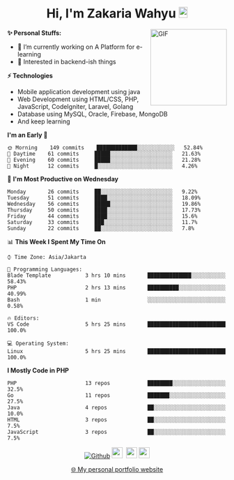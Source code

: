<h1 align="center">Hi, I'm Zakaria Wahyu <img src="https://github.com/TheDudeThatCode/TheDudeThatCode/blob/master/Assets/Hi.gif" width="20px" height="25px"></h1>

<img align="right" alt="GIF" height="175px" src="https://www.nayakapratama.co.id/wp-content/uploads/2019/07/Website-Maintenance.gif" />

**✨ Personal Stuffs:**
- 🔭 I’m currently working on A Platform for e-learning 
- 🌱 Interested in backend-ish things

**⚡ Technologies**
- Mobile application development using java
- Web Development using HTML/CSS, PHP, JavaScript, CodeIgniter, Laravel, Golang
- Database using MySQL, Oracle, Firebase, MongoDB
- And keep learning

<!--START_SECTION:waka-->
**I'm an Early 🐤** 

```text
🌞 Morning    149 commits    █████████████░░░░░░░░░░░░   52.84% 
🌆 Daytime    61 commits     █████░░░░░░░░░░░░░░░░░░░░   21.63% 
🌃 Evening    60 commits     █████░░░░░░░░░░░░░░░░░░░░   21.28% 
🌙 Night      12 commits     █░░░░░░░░░░░░░░░░░░░░░░░░   4.26%

```
📅 **I'm Most Productive on Wednesday** 

```text
Monday       26 commits     ██░░░░░░░░░░░░░░░░░░░░░░░   9.22% 
Tuesday      51 commits     ████░░░░░░░░░░░░░░░░░░░░░   18.09% 
Wednesday    56 commits     █████░░░░░░░░░░░░░░░░░░░░   19.86% 
Thursday     50 commits     ████░░░░░░░░░░░░░░░░░░░░░   17.73% 
Friday       44 commits     ████░░░░░░░░░░░░░░░░░░░░░   15.6% 
Saturday     33 commits     ███░░░░░░░░░░░░░░░░░░░░░░   11.7% 
Sunday       22 commits     ██░░░░░░░░░░░░░░░░░░░░░░░   7.8%

```


📊 **This Week I Spent My Time On** 

```text
⌚︎ Time Zone: Asia/Jakarta

💬 Programming Languages: 
Blade Template           3 hrs 10 mins       ██████████████░░░░░░░░░░░   58.43% 
PHP                      2 hrs 13 mins       ██████████░░░░░░░░░░░░░░░   40.99% 
Bash                     1 min               ░░░░░░░░░░░░░░░░░░░░░░░░░   0.58%

🔥 Editors: 
VS Code                  5 hrs 25 mins       █████████████████████████   100.0%

💻 Operating System: 
Linux                    5 hrs 25 mins       █████████████████████████   100.0%

```

**I Mostly Code in PHP** 

```text
PHP                      13 repos            ████████░░░░░░░░░░░░░░░░░   32.5% 
Go                       11 repos            ███████░░░░░░░░░░░░░░░░░░   27.5% 
Java                     4 repos             ██░░░░░░░░░░░░░░░░░░░░░░░   10.0% 
HTML                     3 repos             ██░░░░░░░░░░░░░░░░░░░░░░░   7.5% 
JavaScript               3 repos             ██░░░░░░░░░░░░░░░░░░░░░░░   7.5%

```



<!--END_SECTION:waka-->

<p align="center">
<a href="https://github.com/zakariawahyu" target="_blank"><img alt="Github" src="https://img.shields.io/badge/GitHub-%2312100E.svg?&style=for-the-badge&logo=Github&logoColor=white" /></a>
<a href="https://www.twitter.com/_zakariawahyu"><img src="https://img.shields.io/badge/twitter-%231DA1F2.svg?&style=for-the-badge&logo=twitter&logoColor=white" height=25></a> 
<a href="https://www.linkedin.com/in/zakariawahyu"><img src="https://img.shields.io/badge/linkedin-%230077B5.svg?&style=for-the-badge&logo=linkedin&logoColor=white" height=25></a> 
<a href="https://www.instagram.com/_zakariawahyu"><img src="https://img.shields.io/badge/instagram-%23E4405F.svg?&style=for-the-badge&logo=instagram&logoColor=white" height=25></a></p>
<p align="center"><a href="https://www.zakariawahyu.com" target="_blank">🌐 My personal portfolio website</a></p>
